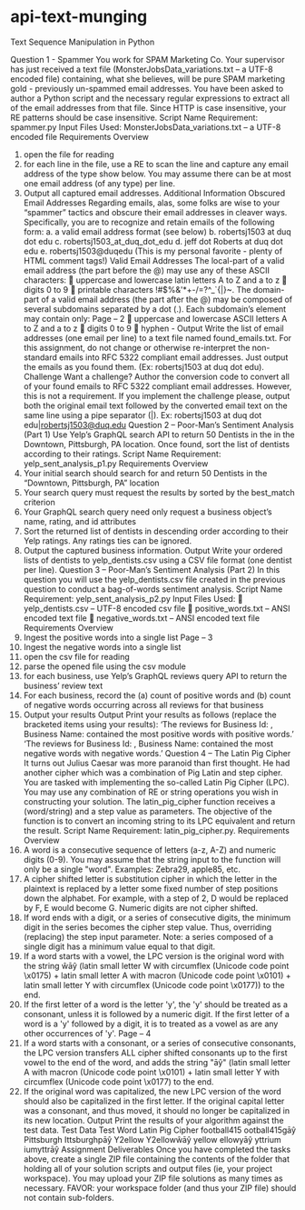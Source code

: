 # api-text-munging
Text Sequence Manipulation in Python

Question 1 - Spammer
You work for SPAM Marketing Co. Your supervisor has just received a text file (MonsterJobsData_variations.txt – a UTF-8 encoded file) containing, what she believes, will be pure SPAM marketing gold - previously un-spammed email addresses.
You have been asked to author a Python script and the necessary regular expressions to extract all of the email addresses from that file.
Since HTTP is case insensitive, your RE patterns should be case insensitive.
Script Name Requirement: spammer.py
Input Files Used: MonsterJobsData_variations.txt – a UTF-8 encoded file
Requirements Overview
1. open the file for reading
2. for each line in the file, use a RE to scan the line and capture any email address of the type show below. You may assume there can be at most one email address (of any type) per line.
3. Output all captured email addresses.
Additional Information
Obscured Email Addresses
Regarding emails, alas, some folks are wise to your “spammer” tactics and obscure their email addresses in cleaver ways. Specifically, you are to recognize and retain emails of the following form:
a. a valid email address format (see below)
b. robertsj1503 at duq dot edu
c. robertsj1503_at_duq_dot_edu
d. jeff dot Roberts at duq dot edu
e. <!-- -->robertsj1503<!-- -->@<!-- -->duq<!-- -->edu<!-- -->
(This is my personal favorite - plenty of HTML comment tags!)
Valid Email Addresses
The local-part of a valid email address (the part before the @) may use any of these ASCII characters:
 uppercase and lowercase latin letters A to Z and a to z
 digits 0 to 9
 printable characters !#$%&'*+-/=?^_`{|}~.
The domain-part of a valid email address (the part after the @) may be composed of several subdomains separated by a dot (.). Each subdomain’s element may contain only:
Page – 2
 uppercase and lowercase ASCII letters A to Z and a to z
 digits 0 to 9
 hyphen -
Output
Write the list of email addresses (one email per line) to a text file named found_emails.txt. For this assignment, do not change or otherwise re-interpret the non-standard emails into RFC 5322 compliant email addresses. Just output the emails as you found them. (Ex: robertsj1503 at duq dot edu).
Challenge
Want a challenge? Author the conversion code to convert all of your found emails to RFC 5322 compliant email addresses. However, this is not a requirement. If you implement the challenge please, output both the original email text followed by the converted email text on the same line using a pipe separator (|). Ex: robertsj1503 at duq dot edu|robertsj1503@duq.edu
Question 2 – Poor-Man’s Sentiment Analysis (Part 1)
Use Yelp’s GraphQL search API to return 50 Dentists in the in the Downtown, Pittsburgh, PA location. Once found, sort the list of dentists according to their ratings.
Script Name Requirement: yelp_sent_analysis_p1.py
Requirements Overview
1. Your initial search should search for and return 50 Dentists in the “Downtown, Pittsburgh, PA” location
2. Your search query must request the results by sorted by the best_match criterion
3. Your GraphQL search query need only request a business object’s name, rating, and id attributes
4. Sort the returned list of dentists in descending order according to their Yelp ratings. Any ratings ties can be ignored.
5. Output the captured business information.
Output
Write your ordered lists of dentists to yelp_dentists.csv using a CSV file format (one dentist per line).
Question 3 – Poor-Man’s Sentiment Analysis (Part 2)
In this question you will use the yelp_dentists.csv file created in the previous question to conduct a bag-of-words sentiment analysis.
Script Name Requirement: yelp_sent_analysis_p2.py
Input Files Used:
 yelp_dentists.csv – UTF-8 encoded csv file
 positive_words.txt – ANSI encoded text file
 negative_words.txt – ANSI encoded text file
Requirements Overview
1. Ingest the positive words into a single list
Page – 3
2. Ingest the negative words into a single list
3. open the csv file for reading
4. parse the opened file using the csv module
5. for each business, use Yelp’s GraphQL reviews query API to return the business’ review text
6. For each business, record the (a) count of positive words and (b) count of negative words occurring across all reviews for that business
7. Output your results
Output
Print your results as follows (replace the bracketed items using your results):
‘The reviews for Business Id: <id>, Business Name: <name> contained the most positive words with <xxx> positive words.’
‘The reviews for Business Id: <id>, Business Name: <name> contained the most negative words with <xxx> negative words.’
Question 4 – The Latin Pig Cipher
It turns out Julius Caesar was more paranoid than first thought. He had another cipher which was a combination of Pig Latin and step cipher. You are tasked with implementing the so-called Latin Pig Cipher (LPC). You may use any combination of RE or string operations you wish in constructing your solution.
The latin_pig_cipher function receives a (word/string) and a step value as parameters. The objective of the function is to convert an incoming string to its LPC equivalent and return the result.
Script Name Requirement: latin_pig_cipher.py.
Requirements Overview
1. A word is a consecutive sequence of letters (a-z, A-Z) and numeric digits (0-9). You may assume that the string input to the function will only be a single "word". Examples: Zebra29, apple85, etc.
2. A cipher shifted letter is substitution cipher in which the letter in the plaintext is replaced by a letter some fixed number of step positions down the alphabet. For example, with a step of 2, D would be replaced by F, E would become G. Numeric digits are not cipher shifted.
3. If word ends with a digit, or a series of consecutive digits, the minimum digit in the series becomes the cipher step value. Thus, overriding (replacing) the step input parameter. Note: a series composed of a single digit has a minimum value equal to that digit.
4. If a word starts with a vowel, the LPC version is the original word with the string ŵāŷ (latin small letter W with circumflex (Unicode code point \x0175) + latin small letter A with macron (Unicode code point \x0101) + latin small letter Y with circumflex (Unicode code point \x0177)) to the end.
5. If the first letter of a word is the letter 'y', the 'y' should be treated as a consonant, unless it is followed by a numeric digit. If the first letter of a word is a 'y' followed by a digit, it is to treated as a vowel as are any other occurrences of 'y'.
Page – 4
6. If a word starts with a consonant, or a series of consecutive consonants, the LPC version transfers ALL cipher shifted consonants up to the first vowel to the end of the word, and adds the string "āŷ" (latin small letter A with macron (Unicode code point \x0101) + latin small letter Y with circumflex (Unicode code point \x0177) to the end.
7. If the original word was capitalized, the new LPC version of the word should also be capitalized in the first letter. If the original capital letter was a consonant, and thus moved, it should no longer be capitalized in its new location.
Output
Print the results of your algorithm against the test data.
Test Data
Test Word
Latin Pig Cipher
football415
ootball415gāŷ
Pittsburgh
Ittsburghpāŷ
Y2ellow
Y2ellowŵāŷ
yellow
ellowyāŷ
yttrium
iumyttrāŷ
Assignment Deliverables
Once you have completed the tasks above, create a single ZIP file containing the contents of the folder that holding all of your solution scripts and output files (ie, your project workspace). You may upload your ZIP file solutions as many times as necessary. FAVOR: your workspace folder (and thus your ZIP file) should not contain sub-folders.
